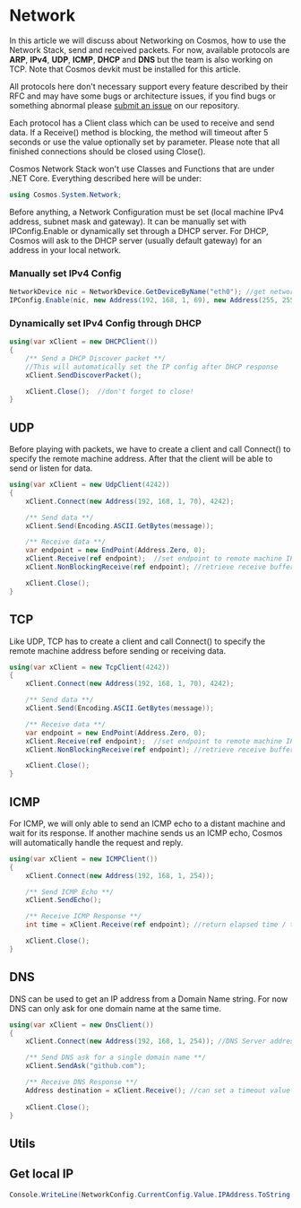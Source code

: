 # Network

In this article we will discuss about Networking on Cosmos, how to use the Network Stack, send and received packets. For now, available protocols are **ARP**, **IPv4**, **UDP**, **ICMP**, **DHCP** and **DNS** but the team is also working on TCP. Note that Cosmos devkit must be installed for this article.

All protocols here don't necessary support every feature described by their RFC and may have some bugs or architecture issues, if you find bugs or something abnormal please [submit an issue](http://https://github.com/CosmosOS/Cosmos/issues/new/choose "repository") on our repository. 

Each protocol has a Client class which can be used to receive and send data. If a Receive() method is blocking, the method will timeout after 5 seconds or use the value optionally set by parameter. Please note that all finished connections should be closed using Close().

Cosmos Network Stack won't use Classes and Functions that are under .NET Core. Everything described here will be under:
```csharp
using Cosmos.System.Network;
```

Before anything, a Network Configuration must be set (local machine IPv4 address, subnet mask and gateway). It can be manually set with IPConfig.Enable or dynamically set through a DHCP server. For DHCP, Cosmos will ask to the DHCP server (usually default gateway) for an address in your local network.

### Manually set IPv4 Config
```csharp
NetworkDevice nic = NetworkDevice.GetDeviceByName("eth0"); //get network device by name
IPConfig.Enable(nic, new Address(192, 168, 1, 69), new Address(255, 255, 255, 0), new Address(192, 168, 1, 254)); //enable IPv4 configuration
```
### Dynamically set IPv4 Config through DHCP
```csharp
using(var xClient = new DHCPClient())
{
    /** Send a DHCP Discover packet **/
    //This will automatically set the IP config after DHCP response
    xClient.SendDiscoverPacket();

    xClient.Close();  //don't forget to close!
}
```

## UDP
Before playing with packets, we have to create a client and call Connect() to specify the remote machine address. After that the client will be able to send or listen for data.
```csharp
using(var xClient = new UdpClient(4242))
{
    xClient.Connect(new Address(192, 168, 1, 70), 4242);

    /** Send data **/
    xClient.Send(Encoding.ASCII.GetBytes(message));

    /** Receive data **/
    var endpoint = new EndPoint(Address.Zero, 0);
    xClient.Receive(ref endpoint);  //set endpoint to remote machine IP:port
    xClient.NonBlockingReceive(ref endpoint); //retrieve receive buffer without waiting

    xClient.Close();
}
```

## TCP
Like UDP, TCP has to create a client and call Connect() to specify the remote machine address before sending or receiving data.
```csharp
using(var xClient = new TcpClient(4242))
{
    xClient.Connect(new Address(192, 168, 1, 70), 4242);

    /** Send data **/
    xClient.Send(Encoding.ASCII.GetBytes(message));

    /** Receive data **/
    var endpoint = new EndPoint(Address.Zero, 0);
    xClient.Receive(ref endpoint);  //set endpoint to remote machine IP:port
    xClient.NonBlockingReceive(ref endpoint); //retrieve receive buffer without waiting

    xClient.Close();
}
```

## ICMP
For ICMP, we will only able to send an ICMP echo to a distant machine and wait for its response. If another machine sends us an ICMP echo, Cosmos will automatically handle the request and reply.
```csharp
using(var xClient = new ICMPClient())
{
    xClient.Connect(new Address(192, 168, 1, 254));

    /** Send ICMP Echo **/
    xClient.SendEcho();

    /** Receive ICMP Response **/
    int time = xClient.Receive(ref endpoint); //return elapsed time / timeout if no response

    xClient.Close();
}

```
## DNS
DNS can be used to get an IP address from a Domain Name string. For now DNS can only ask for one domain name at the same time.
```csharp
using(var xClient = new DnsClient())
{
    xClient.Connect(new Address(192, 168, 1, 254)); //DNS Server address

    /** Send DNS ask for a single domain name **/
    xClient.SendAsk("github.com");

    /** Receive DNS Response **/
    Address destination = xClient.Receive(); //can set a timeout value
    
    xClient.Close();
}
```
## Utils
## Get local IP
```csharp
Console.WriteLine(NetworkConfig.CurrentConfig.Value.IPAddress.ToString());
```

